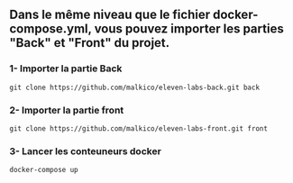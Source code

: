 
## Dans le même niveau que le fichier docker-compose.yml, vous pouvez importer les parties "Back" et "Front" du projet.

### 1- Importer la partie Back

```
git clone https://github.com/malkico/eleven-labs-back.git back
```

### 2- Importer la partie front
```
git clone https://github.com/malkico/eleven-labs-front.git front
```

### 3- Lancer les conteuneurs docker
```
docker-compose up
```